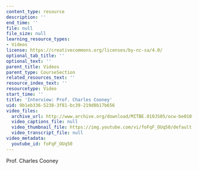 ```yaml
---
content_type: resource
description: ''
end_time: ''
file: null
file_size: null
learning_resource_types:
- Videos
license: https://creativecommons.org/licenses/by-nc-sa/4.0/
optional_tab_title: ''
optional_text: ''
parent_title: Videos
parent_type: CourseSection
related_resources_text: ''
resource_index_text: ''
resourcetype: Video
start_time: ''
title: 'Interview: Prof. Charles Cooney'
uid: 9b1eb336-5238-3f81-bc39-219d0b17b656
video_files:
  archive_url: http://www.archive.org/download/MITBE.010JS05/ocw-be010-Cooney-220k.mp4
  video_captions_file: null
  video_thumbnail_file: https://img.youtube.com/vi/foFqF_OUq50/default.jpg
  video_transcript_file: null
video_metadata:
  youtube_id: foFqF_OUq50
---
```


Prof. Charles Cooney

